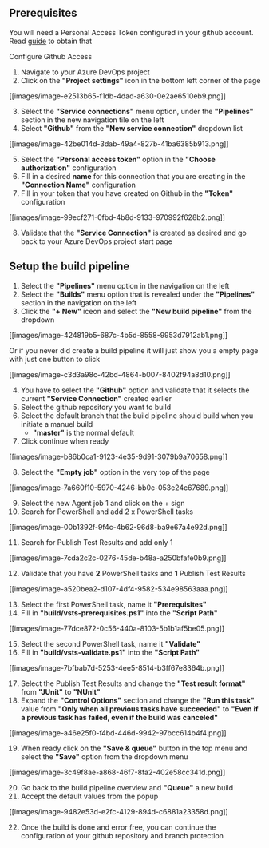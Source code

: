 ## **Prerequisites**
You will need a Personal Access Token configured in your github account. Read [guide](https://help.github.com/articles/creating-a-personal-access-token-for-the-command-line/) to obtain that

﻿Configure Github Access
1. Navigate to your Azure DevOps project
2. Click on the **"Project settings"** icon in the bottom left corner of the page

[[images/image-e2513b65-f1db-4dad-a630-0e2ae6510eb9.png]]

3. Select the **"Service connections"** menu option, under the **"Pipelines"** section in the new navigation tile on the left
4. Select **"Github"** from the **"New service connection"** dropdown list

[[images/image-42be014d-3dab-49a4-827b-41ba6385b913.png]]

5. Select the **"Personal access token"** option in the **"Choose authorization"** configuration
6. Fill in a desired **name** for this connection that you are creating in the **"Connection Name"** configuration
7. Fill in your token that you have created on Github in the **"Token"** configuration

[[images/image-99ecf271-0fbd-4b8d-9133-970992f628b2.png]]

8. Validate that the **"Service Connection"** is created as desired and go back to your Azure DevOps project start page

## **Setup the build pipeline**

1. Select the **"Pipelines"** menu option in the navigation on the left
2. Select the **"Builds"** menu option that is revealed under the **"Pipelines"** section in the navigation on the left
3. Click the **"+ New"** iceon and select the **"New build pipeline"** from the dropdown

[[images/image-424819b5-687c-4b5d-8558-9953d7912ab1.png]]

Or if you never did create a build pipeline it will just show you a empty page with just one button to click

[[images/image-c3d3a98c-42bd-4864-b007-8402f94a8d10.png]]

4. You have to select the **"Github"** option and validate that it selects the current **"Service Connection"** created earlier
5. Select the github repository you want to build
6. Select the default branch that the build pipeline should build when you initiate a manuel build
    - **"master"** is the normal default
7. Click continue when ready

[[images/image-b86b0ca1-9123-4e35-9d91-3079b9a70658.png]]

8. Select the **"Empty job"** option in the very top of the page

[[images/image-7a660f10-5970-4246-bb0c-053e24c67689.png]]

9. Select the new Agent job 1 and click on the + sign
10. Search for PowerShell and add 2 x PowerShell tasks

[[images/image-00b1392f-9f4c-4b62-96d8-ba9e67a4e92d.png]]

11. Search for Publish Test Results and add only 1

[[images/image-7cda2c2c-0276-45de-b48a-a250bfafe0b9.png]]

12. Validate that you have **2** PowerShell tasks and **1** Publish Test Results

[[images/image-a520bea2-d107-4df4-9582-534e98563aaa.png]]

13. Select the first PowerShell task, name it **"Prerequisites"**
14. Fill in **"build/vsts-prerequisites.ps1"** into the **"Script Path"**

[[images/image-77dce872-0c56-440a-8103-5b1b1af5be05.png]]

15. Select the second PowerShell task, name it **"Validate"**
16. Fill in **"build/vsts-validate.ps1"** into the **"Script Path"**

[[images/image-7bfbab7d-5253-4ee5-8514-b3ff67e8364b.png]]

17. Select the Publish Test Results and change the **"Test result format"** from **"JUnit"** to **"NUnit"**
18. Expand the **"Control Options"** section and change the **"Run this task"** value from **"Only when all previous tasks have succeeded"** to **"Even if a previous task has failed, even if the build was canceled"**

[[images/image-a46e25f0-f4bd-446d-9942-97bcc614b4f4.png]]

19. When ready click on the **"Save & queue"** button in the top menu and select the **"Save"** option from the dropdown menu

[[images/image-3c49f8ae-a868-46f7-8fa2-402e58cc341d.png]]

20. Go back to the build pipeline overview and **"Queue"** a new build
21. Accept the default values from the popup

[[images/image-9482e53d-e2fc-4129-894d-c6881a23358d.png]]

22. Once the build is done and error free, you can continue the configuration of your github repository and branch protection